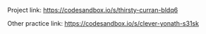 Project link:
https://codesandbox.io/s/thirsty-curran-bldq6
 

Other practice link:
https://codesandbox.io/s/clever-yonath-s31sk
